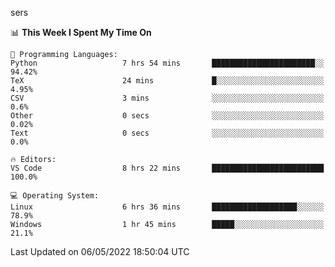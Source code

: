 sers
<!--START_SECTION:waka-->
📊 **This Week I Spent My Time On** 

```text
💬 Programming Languages: 
Python                   7 hrs 54 mins       ███████████████████████░░   94.42% 
TeX                      24 mins             █░░░░░░░░░░░░░░░░░░░░░░░░   4.95% 
CSV                      3 mins              ░░░░░░░░░░░░░░░░░░░░░░░░░   0.6% 
Other                    0 secs              ░░░░░░░░░░░░░░░░░░░░░░░░░   0.02% 
Text                     0 secs              ░░░░░░░░░░░░░░░░░░░░░░░░░   0.0%

🔥 Editors: 
VS Code                  8 hrs 22 mins       █████████████████████████   100.0%

💻 Operating System: 
Linux                    6 hrs 36 mins       ███████████████████░░░░░░   78.9% 
Windows                  1 hr 45 mins        █████░░░░░░░░░░░░░░░░░░░░   21.1%

```


 Last Updated on 06/05/2022 18:50:04 UTC
<!--END_SECTION:waka-->
